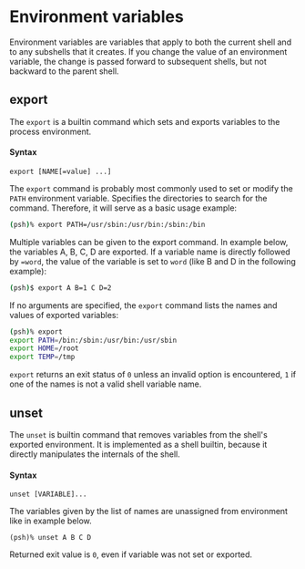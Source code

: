 # Environment variables

Environment variables are variables that apply to both the current shell and to
any subshells that it creates.  If you change the value of an environment
variable, the change is passed forward to subsequent shells, but not backward
to the parent shell.


## export

The `export` is a builtin command which sets and exports variables to the
process environment.

#### Syntax
```
export [NAME[=value] ...]
```

The `export` command is probably most commonly used to set or modify the `PATH`
environment variable. Specifies the directories to search for the command.
Therefore, it will serve as a basic usage example:

```bash
(psh)% export PATH=/usr/sbin:/usr/bin:/sbin:/bin
```

Multiple variables can be given to the export command. In example below, the
variables A, B, C, D are exported.  If a variable name is directly followed by
`=word`, the value of the variable is set to `word` (like B and D in the
following example):
```bash
(psh)$ export A B=1 C D=2
```

If no arguments are specified, the `export` command lists the names and values
of exported variables:

```bash
(psh)% export
export PATH=/bin:/sbin:/usr/bin:/usr/sbin
export HOME=/root
export TEMP=/tmp
```

`export` returns an exit status of `0` unless an invalid option is encountered,
`1` if one of the names is not a valid shell variable name.

## unset

The `unset` is builtin command that removes variables from the shell's exported
environment. It is implemented as a shell builtin, because it directly
manipulates the internals of the shell.

#### Syntax
```
unset [VARIABLE]...
```

The variables given by the list of names are unassigned from environment like
in example below.

```
(psh)% unset A B C D
```

Returned exit value is `0`, even if variable was not set or exported.
